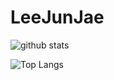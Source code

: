 # LeeJunJae

![github stats](https://github-readme-stats.vercel.app/api?username=eazuooz&count_private=true&theme=radical)

![Top Langs](https://github-readme-stats.vercel.app/api/top-langs/?username=eazuooz)
